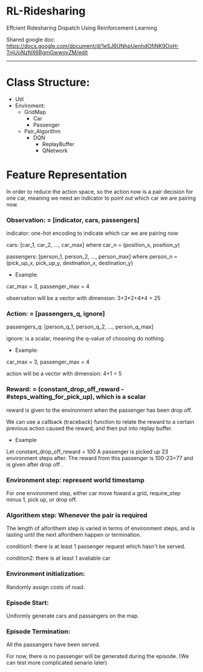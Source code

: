 # RL-Ridesharing
Effcient Ridesharing Dispatch Using Reinforcement Learning

Shared google doc:
https://docs.google.com/document/d/1eSJ6UNhpUenhdOfjNK9OoH-TnjUoNzNX6BgmGwwovZM/edit

--------------------

# Class Structure:

* Util
* Enviroment:
  * GridMap
    * Car
    * Passenger
  * Pair_Algorithm
    * DQN
        * ReplayBuffer
        * QNetwork

# Feature Representation

In order to reduce the action space, so the action now is a pair decision for one car, meaning we need an indicator to point out which car we are pairing now.

### Observation: = [indicator, cars, passengers]

indicator: one-hot encoding to indicate which car we are pairing now

cars: [car_1, car_2, ..., car_max] where car_n = (position_x, position_y)

passengers: [person_1, person_2, ..., person_max] where person_n = (pick_up_x, pick_up_y, destination_x, destination_y)

* Example:

car_max = 3, passenger_max = 4

observation will be a vector with dimension: 3+3\*2+4\*4 = 25


### Action: = [passengers_q, ignore]

passengers_q: [person_q_1, person_q_2, ..., person_q_max]

ignore: is a scalar, meaning the q-value of choosing do nothing.

* Example:

car_max = 3, passenger_max = 4

action will be a vector with dimension: 4+1 = 5

### Reward: = (constant_drop_off_reward - \#steps_waiting_for_pick_up), which is a scalar

reward is given to the environment when the passenger has been drop off.

We can use a callback (traceback) function to relate the reward to a certain previous action caused the reward, and then put into replay buffer.

* Example

Let constant_drop_off_reward = 100
A passenger is picked up 23 environment steps after.
The reward from this passenger is 100-23=77 and is given after drop off .

### Environment step: represent world timestamp

For one environment step, either car move foward a grid, require_step minus 1, pick up, or drop off.

### Algorithem step: Whenever the pair is required

The length of alforithem step is varied in terms of environment steps, and is lasting until the next alforithem happen or termination.

condition1: there is at least 1 passenger request which hasn't be served.

condition2: there is at least 1 avaliable car

### Environment initialization:
Randomly assign costs of road.

### Episode Start:
Uniformly generate cars and passangers on the map.

### Episode Termination:
All the passangers have been served.

For now, there is no passenger will be generated during the episode. (We can test more complicated senario later)

